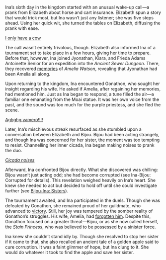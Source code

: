 Ina’s sixth day in the kingdom started with an unusual wake-up call—a prank from Elizabeth about horse and cart insurance. Elizabeth spun a story that would trick most, but Ina wasn’t just any listener; she was five steps ahead. Using her quick wit, she turned the tables on Elizabeth, diffusing the prank with ease.

[I only have a cow](#embed:https://www.youtube.com/embed/3zaM1QIff9U?si=mDaHxM6TNe3rkMgo\&start=677)

The call wasn’t entirely frivolous, though. Elizabeth also informed Ina of a tournament set to take place in a few hours, giving her time to prepare. Before that, however, Ina joined Jyonathan, Kiara, and Frieda Adams Antoinette Senior for an expedition into the *Ancient Sewer Dungeon*. There, they recovered [memories](https://www.youtube.com/live/3zaM1QIff9U?feature=shared\&t=3719) of *Amelia Watson*, revealing that Jyonathan had been Amelia all along.

Upon returning to the kingdom, Ina encountered Gonathon, who sought her insight regarding his wife. He asked if Amelia, after regaining her memories, had mentioned him. Just as Ina began to respond, a tune filled the air—a familiar one emanating from the Moai statue. It was her own voice from the past, and the sound was too much for the purple priestess, and she fled the scene.

[Aghghg yamero!!!!](#embed:https://www.youtube.com/live/3zaM1QIff9U?feature=shared\&t=4244)

Later, Ina’s mischievous streak resurfaced as she stumbled upon a conversation between Elizabeth and Bijou. Bijou had been acting strangely, and though Ina was concerned for her sister, the moment was too tempting to resist. Channelling her inner cicada, Ina began making noises to prank the duo.

[*Cicada noises*](#embed:https://www.youtube.com/embed/3zaM1QIff9U?si=MTxcQMh-nLtocBcE\&start=4520)

Afterward, Ina confronted Bijou directly. What she discovered was chilling: Bijou wasn’t just acting odd; she had become corrupted (see Ina-Bijou: Corrupted for details). This revelation weighed heavily on Ina’s heart. She knew she needed to act but decided to hold off until she could investigate further (see [Bijou-Ina: Sisters](#edge:bijou-ina-bottom-3-top-0)).

The tournament awaited, and Ina participated in the duels. Though she was defeated by Gonathon, she remained proud of her guildmate, who advanced to [victory](https://www.youtube.com/live/3zaM1QIff9U?feature=shared\&t=7150). Still, her joy was tempered by the somber reality of Gonathon’s struggles. His wife, Amelia, had [forgotten him](https://www.youtube.com/live/3zaM1QIff9U?feature=shared\&t=7730). Despite this, Gonathon focused on a greater threat—Bijou, or as she now called herself, the *Stain Princess*, who was believed to be possessed by a sinister force.

Ina knew she couldn’t stand idly by. Though she resolved to stop her sister if it came to that, she also recalled an ancient tale of a golden apple said to cure corruption. It was a faint glimmer of hope, but Ina clung to it. She would do whatever it took to find the apple and save her sister.
